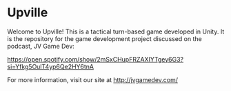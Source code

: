 # Upville

Welcome to Upville! This is a tactical turn-based game developed in Unity. It is the repository for the game development project discussed on the podcast, JV Game Dev:

https://open.spotify.com/show/2mSxCHupFRZAXIYTgey6G3?si=Yfkg5OulT4yp6Qe2HY6tnA

For more information, visit our site at http://jvgamedev.com/

